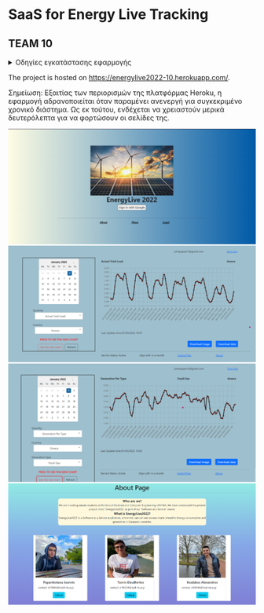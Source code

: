 # SaaS for Energy Live Tracking 
  
## TEAM 10

 <details><summary> Οδηγίες εγκατάστασης εφαρμογής </summary>
<p>

1) Σε ένα terminal τρέχουμε την εντολή `./installAll.sh`, η οποία κάνει install τα απαραίτητα dependencies στους φακέλους actual-total-load, aggregated-generation-per-type, users, cascade-lists και frontend.
2) Στη συνέχεια, τρέχουμε την εντολή `./runAll.sh` η οποία θέτει σε λειτουργία τους backend servers στους φακέλους actual-total-load, aggregated-generation-per-type, users και cascade-lists.
3) Σε ενα δεύτερο terminal τρέχουμε τις εντολές `cd frontend` και έπειτα `npm run start`, έτσι ώστε να τεθεί σε λειτουργία ο frontend server.
</p>
</details>
  
The project is hosted on https://energylive2022-10.herokuapp.com/.

Σημείωση: Εξαιτίας των περιορισμών της πλατφόρμας Heroku, η εφαρμογή αδρανοποιείται όταν παραμένει ανενεργή για συγκεκριμένο χρονικό διάστημα. Ως εκ τούτου, ενδέχεται να χρειαστούν μερικά δευτερόλεπτα για να φορτώσουν οι σελίδες της.

![HomePage](./frontend/src/img/homepage.png)
![ActualTotalLoad](frontend/src/img/actualtotalPage.png)
![GenerationPerType](frontend/src/img/generationpertypePage.png)
![AbouPage](./frontend/src/img/aboupage.png)




  
  
